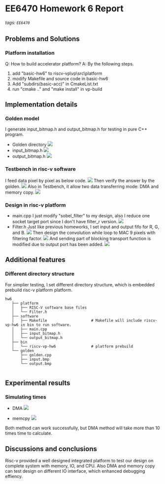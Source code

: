 # EE6470 Homework 6 Report
###### tags: `EE6470`
## Problems and Solutions
### Platform installation
Q: How to build accelerator platform?
A: By the following steps.
1. add "basic-hw6" to riscv-vp\vp\src\platform
2. modify Makefile and source code in basic-hw6
3. Add "subdirs(basic-acc)" in CmakeList.txt
4. run "cmake .." and "make install" in vp-build

## Implementation details 

### Golden model
I generate input_bitmap.h and output_bitmap.h for testing in pure C++ program.
* Golden directory
![](https://i.imgur.com/XbSYitR.png)
* input_bitmap.h
![](https://i.imgur.com/3AilQJg.png)
* output_bitmap.h
![](https://i.imgur.com/Lm1R4H2.png)
### Testbench in risc-v software
I feed data pixel by pixel as below code.
![](https://i.imgur.com/LNkv7Ld.png)
Then verify the answer by the golden.
![](https://i.imgur.com/6gLmXoz.png)
Also in Testbench, it allow two data transferring mode: DMA and memory copy.
![](https://i.imgur.com/lSesBpE.png)

### Design in risc-v platform
* main.cpp
I just modify "sobel_filter" to my design, also I reduce one socket target port since I don't have filter_r version.
![](https://i.imgur.com/qAUzu9G.png)
* Filter.h
Just like previous homeworks, I set input and output fifo for R, G, and B.
![](https://i.imgur.com/UVb3dUD.png)
Then design the convolution while loop to MAC 9 pixels with filtering factor.
![](https://i.imgur.com/foRgDfJ.png)
And sending part of blocking transport function is modified due to output port has been added. 
![](https://i.imgur.com/ftL7ykc.png)


## Additional features
### Different directory structure
For simplier testing, I set different directory structure, which is embedded prebuild risc-v platform platform.
```
hw6
   ├── platform 
   │   ├── RISC-V software base files
   │   └── Filter.h                 
   ├── software                    
   │   ├── Makefile                    # Makefile will include riscv-vp-hw6 in bin to run software.
   │   ├── main.cpp    
   │   ├── input_bitmap.h     
   │   └── output_bitmap.h         
   ├── bin                  
   │   └── riscv-vp-hw6                # platform prebuild
   └── golden
       ├── golden.cpp    
       ├── input.bmp    
       └── output.bmp
   
```


## Experimental results
### Simulating times
* DMA
![](https://i.imgur.com/QQE8Rg2.jpg)


* memcpy
![](https://i.imgur.com/blLCYUv.jpg)

Both method can work successfully, but DMA method will take more than 10 times time to calculate.


## Discussions and conclusions
Risc-v provided a well designed integrated platform to test our design on complete system with memory, IO, and CPU. Also DMA and memory copy can test design on different IO interface, which enhanced debugging effiency.

